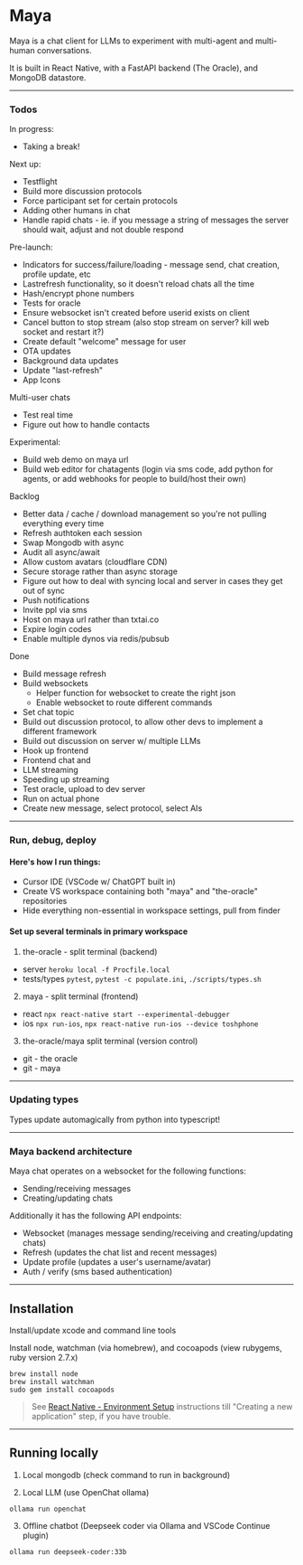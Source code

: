 # Maya

Maya is a chat client for LLMs to experiment with multi-agent and multi-human conversations.

It is built in React Native, with a FastAPI backend (The Oracle), and MongoDB datastore.

---

### Todos

In progress:

- Taking a break!

Next up:

- Testflight
- Build more discussion protocols
- Force participant set for certain protocols
- Adding other humans in chat
- Handle rapid chats - ie. if you message a string of messages the server should wait, adjust and not double respond

Pre-launch:

- Indicators for success/failure/loading - message send, chat creation, profile update, etc
- Lastrefresh functionality, so it doesn't reload chats all the time
- Hash/encrypt phone numbers
- Tests for oracle
- Ensure websocket isn't created before userid exists on client
- Cancel button to stop stream (also stop stream on server? kill web socket and restart it?)
- Create default "welcome" message for user
- OTA updates
- Background data updates
- Update "last-refresh"
- App Icons

Multi-user chats

- Test real time
- Figure out how to handle contacts

Experimental:

- Build web demo on maya url
- Build web editor for chatagents (login via sms code, add python for agents, or add webhooks for people to build/host their own)

Backlog

- Better data / cache / download management so you're not pulling everything every time
- Refresh authtoken each session
- Swap Mongodb with async
- Audit all async/await
- Allow custom avatars (cloudflare CDN)
- Secure storage rather than async storage
- Figure out how to deal with syncing local and server in cases they get out of sync
- Push notifications
- Invite ppl via sms
- Host on maya url rather than txtai.co
- Expire login codes
- Enable multiple dynos via redis/pubsub

Done

- Build message refresh
- Build websockets
  - Helper function for websocket to create the right json
  - Enable websocket to route different commands
- Set chat topic
- Build out discussion protocol, to allow other devs to implement a different framework
- Build out discussion on server w/ multiple LLMs
- Hook up frontend
- Frontend chat and
- LLM streaming
- Speeding up streaming
- Test oracle, upload to dev server
- Run on actual phone
- Create new message, select protocol, select AIs

---

### Run, debug, deploy

#### Here's how I run things:

- Cursor IDE (VSCode w/ ChatGPT built in)
- Create VS workspace containing both "maya" and "the-oracle" repositories
- Hide everything non-essential in workspace settings, pull from finder

#### Set up several terminals in primary workspace

1. the-oracle - split terminal (backend)

- server `heroku local -f Procfile.local`
- tests/types `pytest`, `pytest -c populate.ini`, `./scripts/types.sh`

2. maya - split terminal (frontend)

- react `npx react-native start --experimental-debugger`
- ios `npx run-ios`, `npx react-native run-ios --device toshphone`

3. the-oracle/maya split terminal (version control)

- git - the oracle
- git - maya

---

### Updating types

Types update automagically from python into typescript!

---

### Maya backend architecture

Maya chat operates on a websocket for the following functions:

- Sending/receiving messages
- Creating/updating chats

Additionally it has the following API endpoints:

- Websocket (manages message sending/receiving and creating/updating chats)
- Refresh (updates the chat list and recent messages)
- Update profile (updates a user's username/avatar)
- Auth / verify (sms based authentication)

---

## Installation

Install/update xcode and command line tools

Install node, watchman (via homebrew), and cocoapods (view rubygems, ruby version 2.7.x)

```
brew install node
brew install watchman
sudo gem install cocoapods
```

> See [React Native - Environment Setup](https://reactnative.dev/docs/environment-setup) instructions till "Creating a new application" step, if you have trouble.

---

## Running locally

1. Local mongodb (check command to run in background)

2. Local LLM (use OpenChat ollama)

`ollama run openchat`

3. Offline chatbot (Deepseek coder via Ollama and VSCode Continue plugin)

`ollama run deepseek-coder:33b`

